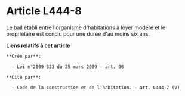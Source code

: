 # Article L444-8

Le bail établi entre l'organisme d'habitations à loyer modéré et le propriétaire est conclu pour une durée d'au moins six
ans.

**Liens relatifs à cet article**

	**Créé par**:

	  - Loi n°2009-323 du 25 mars 2009 - art. 96

	**Cité par**:

	  - Code de la construction et de l'habitation. - art. L444-7 (V)
